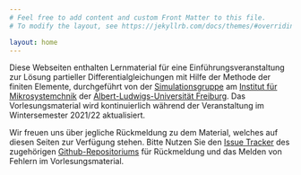 ```yaml
---
# Feel free to add content and custom Front Matter to this file.
# To modify the layout, see https://jekyllrb.com/docs/themes/#overriding-theme-defaults

layout: home
---
```


Diese Webseiten enthalten Lernmaterial für eine Einführungsveranstaltung zur Lösung partieller Differentialgleichungen mit Hilfe der Methode der finiten Elemente, durchgeführt von der [Simulationsgruppe][simulation] am
[Institut für Mikrosystemchnik][imtek] der [Albert-Ludwigs-Universität Freiburg][unifreiburg]. Das Vorlesungsmaterial wird kontinuierlich während der Veranstaltung im Wintersemester 2021/22 aktualisiert.

Wir freuen uns über jegliche Rückmeldung zu dem Material, welches auf diesen Seiten zur Verfügung stehen. Bitte Nutzen Sie den [Issue Tracker][issue] des zugehörigen [Github-Repositoriums][github] für Rückmeldung und das Melden von Fehlern im Vorlesungsmaterial.


[simulation]: https://www.imtek.de/laboratories/simulation/simulation
[imtek]: https://www.imtek.de/
[unifreiburg]: https://uni-freiburg.de/
[issue]: https://github.com/IMTEK-Simulation/Simulationstechniken/issues
[github]: https://github.com/IMTEK-Simulation/Simulationstechniken